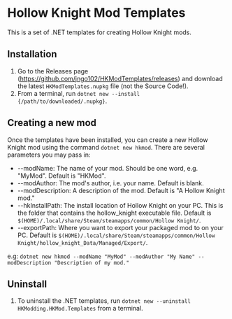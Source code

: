 # Hollow Knight Mod Templates

This is a set of .NET templates for creating Hollow Knight mods. 

## Installation
1.  Go to the Releases page (https://github.com/jngo102/HKModTemplates/releases) and download the latest `HKModTemplates.nupkg` file (not the Source Code!). 
2.  From a terminal, run `dotnet new --install {/path/to/downloaded/.nupkg}`. 

## Creating a new mod
Once the templates have been installed, you can create a new Hollow Knight mod using the command `dotnet new hkmod`. There are several parameters you may pass in:
- --modName: The name of your mod. Should be one word, e.g. "MyMod". Default is "HKMod".
- --modAuthor: The mod's author, i.e. your name. Default is blank.
- --modDescription: A description of the mod. Default is "A Hollow Knight mod."
- --hkInstallPath: The install location of Hollow Knight on your PC. This is the folder that contains the hollow_knight executable file. Default is `$(HOME)/.local/share/Steam/steamapps/common/Hollow Knight/`.
- --exportPath: Where you want to export your packaged mod to on your PC. Default is `$(HOME)/.local/share/Steam/steamapps/common/Hollow Knight/hollow_knight_Data/Managed/Export/`.

e.g: `dotnet new hkmod --modName "MyMod" --modAuthor "My Name" --modDescription "Description of my mod."`

## Uninstall
1.  To uninstall the .NET templates, run `dotnet new --uninstall HKModding.HKMod.Templates` from a terminal.